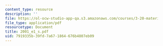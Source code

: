 ```yaml
---
content_type: resource
description: ''
file: https://ol-ocw-studio-app-qa.s3.amazonaws.com/courses/3-20-materials-at-equilibrium-sma-5111-fall-2003/7919335b39fd7a671864676b4807eb09_2001_e1_s.pdf
file_type: application/pdf
resourcetype: Document
title: 2001_e1_s.pdf
uid: 7919335b-39fd-7a67-1864-676b4807eb09
---
```

